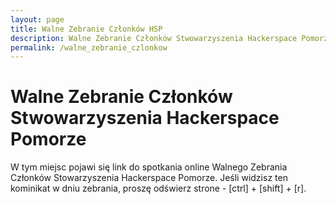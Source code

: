 ```yaml
---
layout: page
title: Walne Zebranie Członków HSP
description: Walne Zebranie Członków Stwowarzyszenia Hackerspace Pomorze
permalink: /walne_zebranie_czlonkow
---
```

# Walne Zebranie Członków Stwowarzyszenia Hackerspace Pomorze

W tym miejsc pojawi się link do spotkania online Walnego Zebrania Członków Stowarzyszenia Hackerspace Pomorze. Jeśli widzisz ten kominikat w dniu zebrania, proszę odświerz strone - [ctrl] + [shift] + [r].

